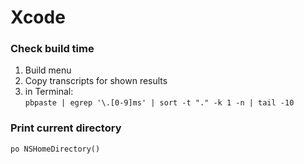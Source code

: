 # Xcode

### Check build time  
1. Build menu  
2. Copy transcripts for shown results  
3. in Terminal:  
`pbpaste | egrep '\.[0-9]ms' | sort -t "." -k 1 -n | tail -10`


### Print current directory
```
po NSHomeDirectory()
```

